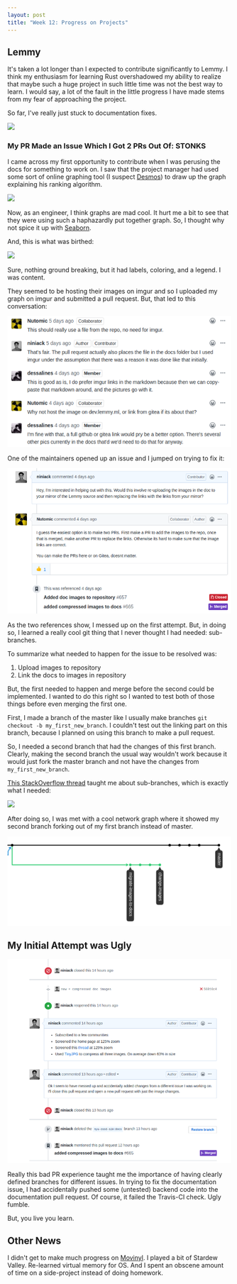 ```yaml
---
layout: post
title: "Week 12: Progress on Projects"
---
```


## Lemmy

It's taken a lot longer than I expected to contribute significantly to Lemmy. I think my enthusiasm for learning Rust overshadowed my ability to realize that maybe such a huge project in such little time was not the best way to learn. I would say, a lot of the fault in the little progress I have made stems from my fear of approaching the project.

So far, I've really just stuck to documentation fixes.

![](https://i.kym-cdn.com/entries/icons/original/000/028/021/work.jpg)

### My PR Made an Issue Which I Got 2 PRs Out Of: STONKS

I came across my first opportunity to contribute when I was perusing the docs for something to work on. I saw that the project manager had used some sort of online graphing tool (I suspect [Desmos](https://www.desmos.com/calculator)) to draw up the graph explaining his ranking algorithm.

![](https://i.imgur.com/w8oBLlL.png)

Now, as an engineer, I think graphs are mad cool. It hurt me a bit to see that they were using such a haphazardly put together graph. So, I thought why not spice it up with [Seaborn](https://seaborn.pydata.org/).

And, this is what was birthed:

![](https://i.imgur.com/QukPR03.png)

Sure, nothing ground breaking, but it had labels, coloring, and a legend. I was content.

They seemed to be hosting their images on imgur and so I uploaded my graph on imgur and submitted a pull request. But, that led to this conversation:

![](../images/first_pull_comments.png?raw=true)

One of the maintainers opened up an issue and I jumped on trying to fix it:

![](../images/resulting_pr.png?raw=true)

As the two references show, I messed up on the first attempt. But, in doing so, I learned a really cool git thing that I never thought I had needed: sub-branches.

To summarize what needed to happen for the issue to be resolved was:

1. Upload images to repository
2. Link the docs to images in repository

But, the first needed to happen and merge before the second could be implemented. I wanted to do this right so I wanted to test both of those things before even merging the first one.

First, I made a branch of the master like I usually make branches `git checkout -b my_first_new_branch`. I couldn't test out the linking part on this branch, because I planned on using this branch to make a pull request.

So, I needed a second branch that had the changes of this first branch. Clearly, making the second branch the usual way wouldn't work because it would just fork the master branch and not have the changes from `my_first_new_branch`.

[This StackOverflow thread](https://stackoverflow.com/questions/4470523/create-a-branch-in-git-from-another-branch) taught me about sub-branches, which is exactly what I needed:

![](https://i.stack.imgur.com/6qEWk.jpg)

After doing so, I was met with a cool network graph where it showed my second branch forking out of my first branch instead of master.

![](../images/network_graph_lemmy.png?raw=true)

## My Initial Attempt was Ugly

![](../images/bad_pr.png?raw=true)

Really this bad PR experience taught me the importance of having clearly defined branches for different issues. In trying to fix the documentation issue, I had accidentally pushed some (untested) backend code into the documentation pull request. Of course, it failed the Travis-CI check. Ugly fumble.

But, you live you learn.

## Other News

I didn't get to make much progress on [Movinyl](https://github.com/Pataclop/Movinyl). I played a bit of Stardew Valley. Re-learned virtual memory for OS. And I spent an obscene amount of time on a side-project instead of doing homework.
